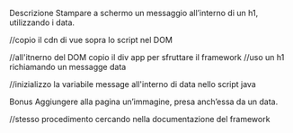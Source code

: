 Descrizione
Stampare a schermo un messaggio all’interno di un h1, utilizzando i data.

//copio il cdn di vue sopra lo script nel DOM

//all'itnerno del DOM copio il div app per sfruttare il framework
    //uso un h1 richiamando un  messagge data

//inizializzo la variabile message all'interno di data nello script java

Bonus
Aggiungere alla pagina un’immagine, presa anch’essa da un data.

//stesso procedimento cercando nella documentazione del framework